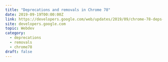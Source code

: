 ```yaml
---
title: "Deprecations and removals in Chrome 78"
date: 2019-09-19T00:00:00Z
link: https://developers.google.com/web/updates/2019/09/chrome-78-deps-rems?utm_medium=RSS&utm_source=hune
site: developers.google.com
topic: Webdev
category:
  - deprecations
  - removals
  - chrome78
draft: false
---
```

